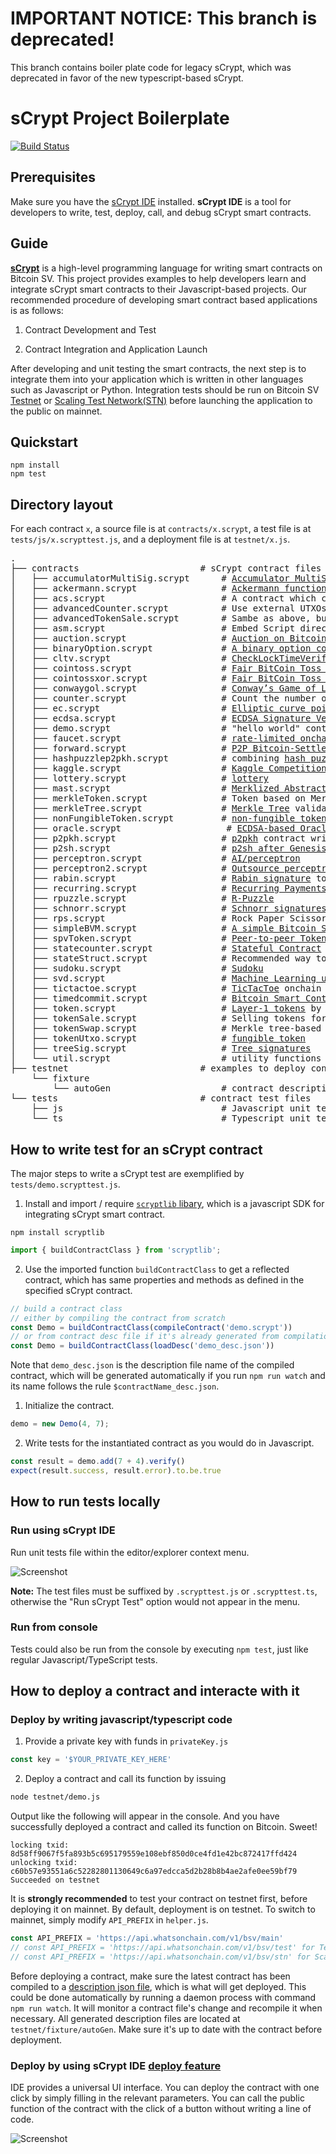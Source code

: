 # IMPORTANT NOTICE: This branch is deprecated!

This branch contains boiler plate code for legacy sCrypt, which was deprecated in favor of the new typescript-based sCrypt.


# sCrypt Project Boilerplate
[![Build Status](https://travis-ci.com/sCrypt-Inc/boilerplate.svg?branch=master)](https://app.travis-ci.com/sCrypt-Inc/boilerplate)
## Prerequisites
Make sure you have the [sCrypt IDE](https://scrypt-ide.readthedocs.io/en/latest/index.html) installed. **sCrypt IDE** is a tool for developers to write, test, deploy, call, and debug sCrypt smart contracts.

## Guide

[**sCrypt**](https://scryptdoc.readthedocs.io) is a high-level programming language for writing smart contracts on Bitcoin SV. This project provides examples to help developers learn and integrate sCrypt smart contracts to their Javascript-based projects. Our recommended procedure of developing smart contract based applications is as follows:

1. Contract Development and Test

1. Contract Integration and Application Launch

After developing and unit testing the smart contracts, the next step is to integrate them into your application which is written in other languages such as Javascript or Python. Integration tests should be run on Bitcoin SV [Testnet](https://test.whatsonchain.com/) or [Scaling Test Network(STN)](https://bitcoinscaling.io/) before launching the application to the public on mainnet.

## Quickstart
```
npm install
npm test
```

## Directory layout
For each contract `x`, a source file is at `contracts/x.scrypt`, a test file is at `tests/js/x.scrypttest.js`, and a deployment file is at `testnet/x.js`.
<pre>
.
├── contracts                       # sCrypt contract files
│   ├── accumulatorMultiSig.scrypt      # <a href="https://xiaohuiliu.medium.com/accumulator-multisig-d5a5a1b5fc42">Accumulator MultiSig</a>
│   ├── ackermann.scrypt                # <a href="https://scryptdoc.readthedocs.io/en/latest/ackermann.html">Ackermann function</a>
│   ├── acs.scrypt                      # A contract which can be spent by anyone but only to a specific address
│   ├── advancedCounter.scrypt          # Use external UTXOs to pay <a href="https://medium.com/@xiaohuiliu/advanced-op-push-tx-78ce84f69a66">counter</a> contract tx fees using sighash <i>ANYONECANPAY</i>
│   ├── advancedTokenSale.scrypt        # Sambe as above, but for token sale contract
│   ├── asm.scrypt                      # Embed Script directly into sCrypt <a href="https://medium.com/@xiaohuiliu/inline-script-inside-scrypt-27d5aa279fd3">using inline assembly</a>
│   ├── auction.scrypt                  # <a href="https://xiaohuiliu.medium.com/auction-on-bitcoin-4ba2b6c18ba7">Auction on Bitcoin</a>
│   ├── binaryOption.scrypt             # <a href="https://powping.com/posts/425fe57d0d7cc11317d0e7b7d412770a11ef18c6f159d5deade78b79725833ab">A binary option contract</a>
│   ├── cltv.scrypt                     # <a href="https://xiaohuiliu.medium.com/op-push-tx-3d3d279174c1">CheckLockTimeVerify without OP_CLTV</a>
│   ├── cointoss.scrypt                 # <a href="https://xiaohuiliu.medium.com/another-fair-bitcoin-toss-742894b086cd">Fair BitCoin Toss using Blum's Protocol</a>
│   ├── cointossxor.scrypt              # <a href="https://xiaohuiliu.medium.com/fair-bitcoin-toss-7310256e60c3">Fair BitCoin Toss using XOR</a>
│   ├── conwaygol.scrypt                # <a href="https://xiaohuiliu.medium.com/play-conways-game-of-life-on-bitcoin-forever-47c6fb7ed682">Conway’s Game of Life</a>
│   ├── counter.scrypt                  # Count the number of times a function has been called to showcase <a href="https://medium.com/coinmonks/stateful-smart-contracts-on-bitcoin-sv-c24f83a0f783">stateful contract</a>
│   ├── ec.scrypt                       # <a href="https://xiaohuiliu.medium.com/efficient-elliptic-curve-point-addition-and-multiplication-in-scrypt-script-f7e143a752e2">Elliptic curve point add/multipliy</a>
│   ├── ecdsa.scrypt                    # <a href="https://xiaohuiliu.medium.com/ecdsa-signature-verification-in-script-d1e8dda5f893">ECDSA Signature Verification</a>
│   ├── demo.scrypt                     # "hello world" contract
│   ├── faucet.scrypt                   # <a href="https://blog.csdn.net/Edward_sv/article/details/109119838">rate-limited onchain faucet</a>
│   ├── forward.scrypt                  # <a href="https://xiaohuiliu.medium.com/p2p-bitcoin-settled-derivatives-forward-contracts-94d48b909b94">P2P Bitcoin-Settled Derivatives: Forward Contracts</a>
│   ├── hashpuzzlep2pkh.scrypt          # combining <a href="https://scryptdoc.readthedocs.io/en/latest/multipartyhashpuzzles.html">hash puzzle</a> and p2pkh contracts
│   ├── kaggle.scrypt                   # <a href="https://xiaohuiliu.medium.com/machine-learning-marketplace-on-bitcoin-d8eb577be812">Kaggle Competitions on Bitcoin</a>
│   ├── lottery.scrypt                  # <a href="https://xiaohuiliu.medium.com/secure-multiparty-computations-on-bitcoin-953a64843b94">lottery</a>
│   ├── mast.scrypt                     # <a href="https://xiaohuiliu.medium.com/merkelized-abstract-syntax-tree-6a49b2008435">Merklized Abstract Syntax Tree</a>
│   ├── merkleToken.scrypt              # Token based on Merkle Tree
│   ├── merkleTree.scrypt               # <a href="https://medium.com/@xiaohuiliu/scalable-state-storage-in-bsv-smart-contracts-60f9aeb3b1f">Merkle Tree</a> validation and updating
│   ├── nonFungibleToken.scrypt         # <a href="https://medium.com/@xiaohuiliu/non-fungible-tokens-on-bitcoin-sv-4575368f46a">non-fungible token</a>
│   ├── oracle.scrypt                    # <a href="https://xiaohuiliu.medium.com/ecdsa-based-oracles-on-bitcoin-e69d15afe6c5">ECDSA-based Oracles</a>
│   ├── p2pkh.scrypt                    # <a href="https://scryptdoc.readthedocs.io/en/latest/p2pkh.html">p2pkh</a> contract written in sCrypt
│   ├── p2sh.scrypt                     # <a href="https://medium.com/@xiaohuiliu/sun-rising-p2sh-7ebfca9283aa">p2sh after Genesis</a>
│   ├── perceptron.scrypt               # <a href="https://xiaohuiliu.medium.com/ai-on-bitcoin-96bbc97a62b9">AI/perceptron</a>
│   ├── perceptron2.scrypt              # <a href="https://xiaohuiliu.medium.com/how-to-train-ai-using-bitcoin-3a20ef620143">Outsource perceptron training</a>
│   ├── rabin.scrypt                    # <a href="https://medium.com/coinmonks/access-external-data-from-bitcoin-smart-contracts-2ecdc7448c43">Rabin signature</a> to import off-chain data into a contract via oracle
│   ├── recurring.scrypt                # <a href="https://xiaohuiliu.medium.com/patreon-on-bitcoin-4c3626d4ce5">Recurring Payments</a>
│   ├── rpuzzle.scrypt                  # <a href="https://wiki.bitcoinsv.io/index.php/R-Puzzles">R-Puzzle</a>
│   ├── schnorr.scrypt                  # <a href="https://xiaohuiliu.medium.com/schnorr-signatures-on-bitcoin-397ca51d8bda">Schnorr signatures</a>
│   ├── rps.scrypt                      # Rock Paper Scissors
│   ├── simpleBVM.scrypt                # <a href="https://github.com/sCrypt-Inc/boilerplate/pull/57">A simple Bitcoin Script interpreter: a Bitcoin VM inside a BVM </a>
│   ├── spvToken.scrypt                 # <a href="https://medium.com/@xiaohuiliu/peer-to-peer-tokens-6508986d9593">Peer-to-peer Tokens</a>
│   ├── statecounter.scrypt             # <a href="https://medium.com/coinmonks/introducing-stateful-properties-f0f6bce45a06">Stateful Contract</a>
│   ├── stateStruct.scrypt              # Recommended way to implement a stateful contract using struct
│   ├── sudoku.scrypt                   # <a href="https://xiaohuiliu.medium.com/sudoku-on-bitcoin-bd78551956fb">Sudoku</a>
│   ├── svd.scrypt                      # <a href="https://xiaohuiliu.medium.com/machine-learning-on-bitcoin-40f830ad1b43">Machine Learning using Singular Value Decomposition as an example</a>
│   ├── tictactoe.scrypt                # <a href="https://medium.com/@xiaohuiliu/tic-tac-toe-on-bitcoin-sv-5acdf5bd676d">TicTacToe</a> onchain p2p gaming
│   ├── timedcommit.scrypt              # <a href="https://xiaohuiliu.medium.com/bitcoin-smart-contract-2-0-d1e044abed5a">Bitcoin Smart Contract 2.0</a>: Trustless contracting by combining on-chain and off-chain transactions
│   ├── token.scrypt                    # <a href="https://medium.com/coinmonks/layer-1-tokens-on-bitcoin-sv-e78c8abf270d">Layer-1 tokens</a> by storing token map as contract state in a single UTXO
│   ├── tokenSale.scrypt                # Selling tokens for bitcoins using <a href="https://medium.com/@xiaohuiliu/atomic-swap-on-bitcoin-sv-abc28e836cd5">atomic swap</a>
│   ├── tokenSwap.scrypt                # Merkle tree-based token and bitcoin swap <a href="https://powping.com/posts/2ce8261d34d7b7745343678039e1578b86507acad30bc768b8edaf4629560d01">Token swap</a>
│   ├── tokenUtxo.scrypt                # <a href="https://medium.com/@xiaohuiliu/utxo-based-layer-1-tokens-on-bitcoin-sv-f5e86a74c1e1">fungible token</a>
│   ├── treeSig.scrypt                  # <a href="https://xiaohuiliu.medium.com/tree-signatures-8d03a8dd3077">Tree signatures</a>
│   └── util.scrypt                     # utility functions and constants
├── testnet                         # examples to deploy contract and call its function on testnet
    └── fixture
        └── autoGen                     # contract description json files
└── tests                           # contract test files
    ├── js                              # Javascript unit tests
    └── ts                              # Typescript unit tests
</pre>

## How to write test for an sCrypt contract

The major steps to write a sCrypt test are exemplified by `tests/demo.scrypttest.js`.

1. Install and import / require [`scryptlib` libary](https://github.com/sCrypt-Inc/scryptlib), which is a javascript SDK for integrating sCrypt smart contract.

```
npm install scryptlib
```


```javascript
import { buildContractClass } from 'scryptlib';
```


2. Use the imported function `buildContractClass` to get a reflected contract, which has same properties and methods as defined in the specified sCrypt contract.

```javascript
// build a contract class
// either by compiling the contract from scratch
const Demo = buildContractClass(compileContract('demo.scrypt'))
// or from contract desc file if it's already generated from compilation
const Demo = buildContractClass(loadDesc('demo_desc.json'))
```

Note that `demo_desc.json` is the description file name of the compiled contract, which will be generated automatically if you run `npm run watch` and its name follows the rule `$contractName_desc.json`.

1. Initialize the contract.

```javascript
demo = new Demo(4, 7);
```

2. Write tests for the instantiated contract as you would do in Javascript.

```javascript
const result = demo.add(7 + 4).verify()
expect(result.success, result.error).to.be.true
```

## How to run tests locally

### Run using **sCrypt IDE**
Run unit tests file within the editor/explorer context menu.

![Screenshot](https://scrypt-ide.readthedocs.io/en/latest/_images/run_testting.gif)

**Note:** The test files must be suffixed by `.scrypttest.js` or `.scrypttest.ts`, otherwise the "Run sCrypt Test" option would not appear in the menu.

### Run from console
Tests could also be run from the console by executing `npm test`, just like regular Javascript/TypeScript tests.

## How to deploy a contract and interacte with it

### Deploy by writing javascript/typescript code

1. Provide a private key with funds in `privateKey.js`
```javascript
const key = '$YOUR_PRIVATE_KEY_HERE'
```
2. Deploy a contract and call its function by issuing
```bash
node testnet/demo.js
```
Output like the following will appear in the console. And you have successfully deployed a contract and called its function on Bitcoin. Sweet!

```
locking txid:      8d58ff9067f5fa893b5c695179559e108ebf850d0ce4fd1e42bc872417ffd424
unlocking txid:    c60b57e93551a6c52282801130649c6a97edcca5d2b28b8b4ae2afe0ee59bf79
Succeeded on testnet
```
It is **strongly recommended** to test your contract on testnet first, before deploying it on mainnet. By default, deployment is on testnet. To switch to mainnet, simply modify `API_PREFIX` in `helper.js`.
```javascript
const API_PREFIX = 'https://api.whatsonchain.com/v1/bsv/main'
// const API_PREFIX = 'https://api.whatsonchain.com/v1/bsv/test' for Testnet
// const API_PREFIX = 'https://api.whatsonchain.com/v1/bsv/stn' for Scaling Test Net
```
Before deploying a contract, make sure the latest contract has been compiled to a [description json file](https://github.com/scrypt-sv/scryptlib#contract-description-file), which is what will get deployed. This could be done automatically by running a daemon process with command `npm run watch`. It will monitor a contract file's change and recompile it when necessary. All generated description files are located at `testnet/fixture/autoGen`. Make sure it's up to date with the contract before deployment.

### Deploy by using **sCrypt IDE** [deploy feature](https://scrypt-ide.readthedocs.io/en/latest/deploy.html)

IDE provides a universal UI interface. You can deploy the contract with one click by simply filling in the relevant parameters. You can call the public function of the contract with the click of a button without writing a line of code.


![Screenshot](https://scrypt-ide.readthedocs.io/en/latest/_images/deploy_demo.gif)
